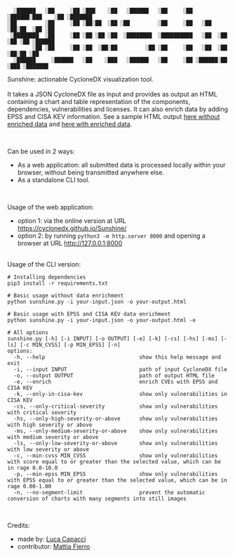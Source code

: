 ```
  ░██████   ░██     ░██ ░███    ░██   ░██████   ░██     ░██ ░██████░███    ░██ ░███████ 
░██         ░██     ░██ ░██░██  ░██ ░██         ░██     ░██   ░██  ░██░██  ░██ ░██        
 ░████████  ░██     ░██ ░██ ░██ ░██  ░████████  ░██████████   ░██  ░██ ░██ ░██ ░██████  
        ░██ ░██     ░██ ░██  ░██░██         ░██ ░██     ░██   ░██  ░██  ░██░██ ░██             
  ░██████     ░██████   ░██    ░███   ░██████   ░██     ░██ ░██████░██    ░███ ░███████
```
  
Sunshine: actionable CycloneDX visualization tool. 
<br><br>
It takes a JSON CycloneDX file as input and provides as output an HTML containing a chart and table representation of the components, dependencies, vulnerabilities and licenses. It can also enrich data by adding EPSS and CISA KEV information. See a sample HTML output [here without enriched data](https://cyclonedx.github.io/Sunshine/sample.html) and [here with enriched data](https://cyclonedx.github.io/Sunshine/sample_enriched.html).

<br>

Can be used in 2 ways:
- As a web application: all submitted data is processed locally within your browser, without being transmitted anywhere else.
- As a standalone CLI tool.
<br>

Usage of the web application:
- option 1: via the online version at URL https://cyclonedx.github.io/Sunshine/
- option 2: by running `python3 -m http.server 8000` and opening a browser at URL http://127.0.0.1:8000

<br>
Usage of the CLI version:

```
# Installing dependencies
pip3 install -r requirements.txt

# Basic usage without data enrichment
python sunshine.py -i your-input.json -o your-output.html

# Basic usage with EPSS and CISA KEV data enrichment
python sunshine.py -i your-input.json -o your-output.html -e

# All options
sunshine.py [-h] [-i INPUT] [-o OUTPUT] [-e] [-k] [-cs] [-hs] [-ms] [-ls] [-c MIN_CVSS] [-p MIN_EPSS] [-n]
options:
  -h, --help                              show this help message and exit
  -i, --input INPUT                       path of input CycloneDX file
  -o, --output OUTPUT                     path of output HTML file
  -e, --enrich                            enrich CVEs with EPSS and CISA KEV
  -k, --only-in-cisa-kev                  show only vulnerabilities in CISA KEV
  -cs, --only-critical-severity           show only vulnerabilities with critical severity
  -hs, --only-high-severity-or-above      show only vulnerabilities with high severity or above
  -ms, --only-medium-severity-or-above    show only vulnerabilities with medium severity or above
  -ls, --only-low-severity-or-above       show only vulnerabilities with low severity or above
  -c, --min-cvss MIN_CVSS                 show only vulnerabilities with score equal to or greater than the selected value, which can be in rage 0.0-10.0
  -p, --min-epss MIN_EPSS                 show only vulnerabilities with EPSS equal to or greater than the selected value, which can be in rage 0.00-1.00
  -n, --no-segment-limit                  prevent the automatic conversion of charts with many segments into still images
```

<br>

Credits:
- made by: [Luca Capacci](https://www.linkedin.com/in/lucacapacci/)
- contributor: [Mattia Fierro](https://www.linkedin.com/in/mattiafierro/)

